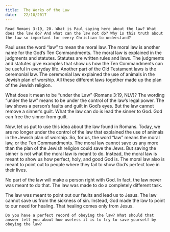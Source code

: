 ```yaml
---
title:  The Works of the Law
date:   22/10/2017
---
```


`Read Romans 3:19, 20. What is Paul saying here about the law? What does the law do? And what can the law not do? Why is this truth about the law so important for every Christian to understand?`

Paul uses the word “law” to mean the moral law. The moral law is another name for the God’s Ten Commandments. The moral law is explained in the judgments and statutes. Statutes are written rules and laws. The judgments and statutes give examples that show us how the Ten Commandments can be useful in everyday life. Another part of the Old Testament laws is the ceremonial law. The ceremonial law explained the use of animals in the Jewish plan of worship. All these different laws together made up the plan of the Jewish religion. 

What does it mean to be “under the Law” (Romans 3:19, NLV)? The wording “under the law” means to be under the control of the law’s legal power. The law shows a person’s faults and guilt in God’s eyes. But the law cannot remove a sinner’s guilt. What the law can do is lead the sinner to God. God can free the sinner from guilt. 

Now, let us put to use this idea about the law found in Romans. Today, we are no longer under the control of the law that explained the use of animals in the Jewish plan of worship. So, for us, the word “law” means the moral law, or the Ten Commandments. The moral law cannot save us any more than the plan of the Jewish religion could save the Jews. But saving the sinner is not what the moral law is meant to do. Instead, the moral law is meant to show us how perfect, holy, and good God is. The moral law also is meant to point out to people where they fail to show God’s perfect love in their lives.    

No part of the law will make a person right with God. In fact, the law never was meant to do that. The law was made to do a completely different task. 

The law was meant to point out our faults and lead us to Jesus. The law cannot save us from the sickness of sin. Instead, God made the law to point to our need for healing. That healing comes only from Jesus.

`Do you have a perfect record of obeying the law? What should that answer tell you about how useless it is to try to save yourself by obeying the law?`
